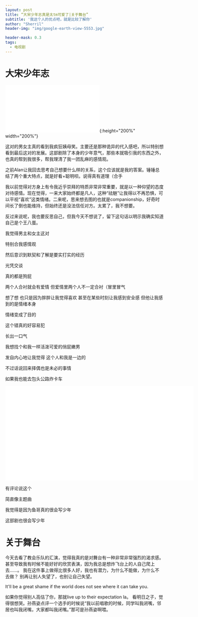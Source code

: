 ```yaml
---
layout: post
title: “大宋少年志真是太tm可爱了|关于舞台”
subtitle: '我这个人的优点吧，就是比较了解你'
author: "Sherril"
header-img: "img/google-earth-view-5553.jpg"

header-mask: 0.3
tags:
  - 电视剧
---
```

# 大宋少年志

<iframe src="//player.bilibili.com/player.html?aid=56447916&cid=98634390&page=1" scrolling="no" border="0" frameborder="no" framespacing="0" allowfullscreen="true"> </iframe>{:height="200%" width="200%"}

这对的男女主真的看到我疯狂姨母笑。主要还是那种诡异的代入感吧，所以特别想看到最后这对的发展。这部剧除了本身的少年意气，那些本就吸引我的东西之外，也真的帮到我很多，帮我理清了我一团乱麻的感情观。

之前Alan让我回去思考自己想要什么样的关系，这个应该就是我的答案。锤锤总结了两个重大特点，就是好看+聪明呗。说得真有道理（合手

我以前觉得对方身上有令我近乎崇拜的特质非常非常重要，就是以一种仰望的态度对待感情。现在觉得，一来大家始终都是凡人，这种“祛魅”让我得以不再恐惧，可以平视“喜欢”这类情绪。二来呢，思来想去图的也就是companionship，好奇时间长了倒也能维持，但始终还是没法信任对方。太累了，我不想要。

反过来说呢，我也要反思自己，但我今天不想说了，留下这句话以明示我确实知道自己是个王八蛋。

<bubble>

<p class="from-me">我觉得男主和女主这对</p>
<p class="from-me">特别合我感情观</p>
<p class="from-me">然后意识到默契和了解是要实打实的经历</p>
<p class="from-me">光凭交谈</p>
<p class="from-me">真的都是狗屁</p>
<p class="from-me">两个人合衬就会有爱情 但爱情里两个人不一定合衬（冒里冒气</p>
<p class="from-me">想了想 也只是因为胖胖让我觉得喜欢 甚至在某些时刻让我感到安全感 但他让我感到的是情绪本身</p>
<p class="from-me">情绪变成了目的</p>
<p class="from-me">这个错真的好容易犯</p>
<p class="from-me">长出一口气</p>
<p class="from-me">我想找个和我一样活泼可爱的俏屁嫩男</p>
<p class="from-me">发自内心地让我觉得 这个人和我是一边的</p>
<p class="from-me">不过话说回来择偶也是未必的事情</p>
<p class="from-me last">如果我也能去包头公路炸卡车</p>

</bubble>



<iframe src="//player.bilibili.com/player.html?aid=58841474&cid=102585289&page=1" scrolling="no" border="0" frameborder="no" framespacing="0" allowfullscreen="true" style="zoom:200%" /> </iframe>


<bubble>

<p class="from-me">有评论说这个</p>
<p class="from-me">简直像主题曲</p>
<p class="from-me">我觉得是因为鱼哥真的很会写少年</p>
<p class="from-me last">这部剧也很会写少年</p>

</bubble>


# 关于舞台
今天去看了教会乐队的汇演，觉得我真的是对舞台有一种非常非常强烈的渴求感。甚至导致我有时候不能好好的欣赏表演，因为我总是想炸飞台上的人自己爬上去……。
我在这件事上做得比很多人好，我也有潜力，为什么不能做，为什么不去做？
别再让别人失望了，也别让自己失望。

It'll be a great shame if the world does not see where it can take you.

如果你觉得别人高估了你，那就live up to their expectation la。
看明日之子，觉得很想哭。孙燕姿点评一个选手的时候说“我以前唱歌的时候，同学叫我闭嘴，邻居也叫我闭嘴，大家都叫我闭嘴。”那可是孙燕姿啊喂。

